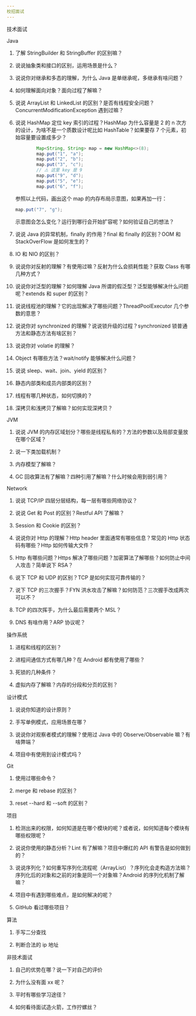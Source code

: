 ```yaml
---
校招面试
---
```


技术面试

Java 

1. 了解 StringBuilder 和 StringBuffer 的区别嘛？

2. 说说抽象类和接口的区别，运用场景是什么？

3. 说说你对继承和多态的理解，为什么 Java 是单继承呢，多继承有啥问题？

4. 如何理解面向对象？面向过程了解嘛？

5. 说说 ArrayList 和 LinkedList 的区别？是否有线程安全问题？ConcurrentModificationException 遇到过嘛？

6. 说说 HashMap 定位 key 索引的过程？HashMap 为什么容量是 2 的 n 次方的设计，为啥不是一个质数设计呢比如 HashTable？如果要存 7 个元素，初始容量要设置成多少？

   ```java
           Map<String, String> map = new HashMap<>(8);
           map.put("1", "a");
           map.put("2", "b");
           map.put("3", "c");
           // ⚠️ 这里 key 是 9
           map.put("9", "d");
           map.put("5", "e");
           map.put("6", "f");
   ```

   参照以上代码，画出这个 map 的内存布局示意图，如果再加一行：

   ```java
   map.put("7", "g");
   ```

   示意图会怎么变化？运行到哪行会开始扩容呢？如何验证自己的想法？

7. 说说 Java 的异常机制，finally 的作用？final 和 finally 的区别？OOM 和 StackOverFlow 是如何发生的？

8. IO 和 NIO 的区别？

9. 说说你对反射的理解？有使用过嘛？反射为什么会损耗性能？获取 Class 有哪几种方式？

10. 说说你对泛型的理解？如何理解 Java 所谓的假泛型？泛型能够解决什么问题呢？extends 和 super 的区别？

11. 说说线程池的理解？它的出现解决了哪些问题？ThreadPoolExecutor 几个参数的意思？

12. 说说你对 synchronized 的理解？说说锁升级的过程？synchronized 锁普通方法和静态方法有啥区别？

13. 说说你对 volatie 的理解？

14. Object 有哪些方法？wait/notify 能够解决什么问题？

15. 说说 sleep、wait、join、yield 的区别？

16. 静态内部类和成员内部类的区别？

17. 线程有哪几种状态，如何切换的？

18. 深拷贝和浅拷贝了解嘛？如何实现深拷贝？


JVM

1. 说说 JVM 的内存区域划分？哪些是线程私有的？方法的参数以及局部变量放在哪个区域？

2. 说一下类加载机制？

3. 内存模型了解嘛？

4. GC 回收算法有了解嘛？四种引用了解嘛？什么时候会用到弱引用？


Network

1. 说说 TCP/IP 四层分层结构，每一层有哪些网络协议？

2. 说说 Get 和 Post 的区别？Restful API 了解嘛？

3. Session 和 Cookie 的区别？

4. 说说你对 Http 的理解？Http header 里面通常有哪些信息？常见的 Http 状态码有哪些？Http 如何传输大文件？

5. Http 有哪些问题？Https 解决了哪些问题？加密算法了解哪些？如何防止中间人攻击？简单说下 RSA？

6. 说下 TCP 和 UDP 的区别？TCP 是如何实现可靠传输的？

7. 说下 TCP 的三次握手？FYN 洪水攻击了解嘛？如何防范？三次握手改成两次可以不？

8. TCP 的四次挥手，为什么最后需要两个 MSL？

9. DNS 有啥作用？ARP 协议呢？

操作系统

1. 进程和线程的区别？

2. 进程间通信方式有哪几种？在 Android 都有使用了哪些？

3. 死锁的几种条件？

4. 虚拟内存了解嘛？内存的分段和分页的区别？


设计模式

1. 说说你知道的设计原则？

2. 手写单例模式，应用场景在哪？

3. 说说你对观察者模式的理解？使用过 Java 中的 Observe/Observable 嘛？有啥弊端？

4. 项目中有使用到设计模式吗？


Git 

1. 使用过哪些命令？

2. merge 和 rebase 的区别？

3. reset --hard 和 --soft 的区别？

项目

1. 检测出来的权限，如何知道是在哪个模块的呢？或者说，如何知道每个模块有哪些权限呢？

2. 说说你使用的静态分析？Lint 有了解嘛？项目中爆红的 API 有警告是如何做到的？

3. 说说序列化？如何重写序列化流程呢（ArrayList）？序列化会走构造方法嘛？序列化后的对象和之前的对象是同一个对象嘛？Android 的序列化机制了解嘛？

4. 项目中有遇到哪些难点，是如何解决的呢？

5. GitHub 看过哪些项目？

算法

1. 手写二分查找

2. 判断合法的 ip 地址


非技术面试

1. 自己的优势在哪？说一下对自己的评价

2. 为什么没有面 xx 呢？

3. 平时有哪些学习途径？

4. 如何看待面试造火箭，工作拧螺丝？